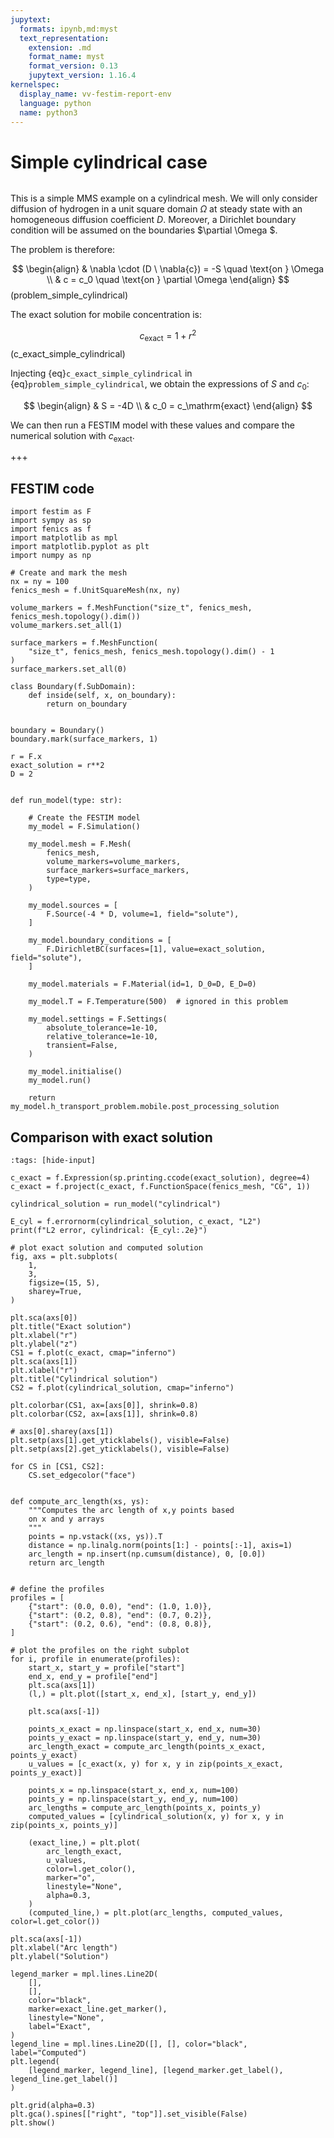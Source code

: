 ```yaml
---
jupytext:
  formats: ipynb,md:myst
  text_representation:
    extension: .md
    format_name: myst
    format_version: 0.13
    jupytext_version: 1.16.4
kernelspec:
  display_name: vv-festim-report-env
  language: python
  name: python3
---
```


# Simple cylindrical case

```{tags} 2D, MMS, steady state, cylindrical
```

This is a simple MMS example on a cylindrical mesh.
We will only consider diffusion of hydrogen in a unit square domain $\Omega$ at steady state with an homogeneous diffusion coefficient $D$.
Moreover, a Dirichlet boundary condition will be assumed on the boundaries $\partial \Omega $.

The problem is therefore:

$$
\begin{align}
    & \nabla \cdot (D \ \nabla{c}) = -S  \quad \text{on }  \Omega  \\
    & c = c_0 \quad \text{on }  \partial \Omega
\end{align}
$$(problem_simple_cylindrical)

The exact solution for mobile concentration is:

$$
\begin{equation}
    c_\mathrm{exact} = 1 + r^2
\end{equation}
$$(c_exact_simple_cylindrical)

Injecting {eq}`c_exact_simple_cylindrical` in {eq}`problem_simple_cylindrical`, we obtain the expressions of $S$ and $c_0$:

$$
\begin{align}
    & S = -4D \\
    & c_0 = c_\mathrm{exact}
\end{align}
$$

We can then run a FESTIM model with these values and compare the numerical solution with $c_\mathrm{exact}$.

+++

## FESTIM code

```{code-cell} ipython3
import festim as F
import sympy as sp
import fenics as f
import matplotlib as mpl
import matplotlib.pyplot as plt
import numpy as np

# Create and mark the mesh
nx = ny = 100
fenics_mesh = f.UnitSquareMesh(nx, ny)

volume_markers = f.MeshFunction("size_t", fenics_mesh, fenics_mesh.topology().dim())
volume_markers.set_all(1)

surface_markers = f.MeshFunction(
    "size_t", fenics_mesh, fenics_mesh.topology().dim() - 1
)
surface_markers.set_all(0)

class Boundary(f.SubDomain):
    def inside(self, x, on_boundary):
        return on_boundary


boundary = Boundary()
boundary.mark(surface_markers, 1)

r = F.x
exact_solution = r**2
D = 2


def run_model(type: str):

    # Create the FESTIM model
    my_model = F.Simulation()

    my_model.mesh = F.Mesh(
        fenics_mesh,
        volume_markers=volume_markers,
        surface_markers=surface_markers,
        type=type,
    )

    my_model.sources = [
        F.Source(-4 * D, volume=1, field="solute"),
    ]

    my_model.boundary_conditions = [
        F.DirichletBC(surfaces=[1], value=exact_solution, field="solute"),
    ]

    my_model.materials = F.Material(id=1, D_0=D, E_D=0)

    my_model.T = F.Temperature(500)  # ignored in this problem

    my_model.settings = F.Settings(
        absolute_tolerance=1e-10,
        relative_tolerance=1e-10,
        transient=False,
    )

    my_model.initialise()
    my_model.run()

    return my_model.h_transport_problem.mobile.post_processing_solution
```

## Comparison with exact solution

```{code-cell} ipython3
:tags: [hide-input]

c_exact = f.Expression(sp.printing.ccode(exact_solution), degree=4)
c_exact = f.project(c_exact, f.FunctionSpace(fenics_mesh, "CG", 1))

cylindrical_solution = run_model("cylindrical")

E_cyl = f.errornorm(cylindrical_solution, c_exact, "L2")
print(f"L2 error, cylindrical: {E_cyl:.2e}")

# plot exact solution and computed solution
fig, axs = plt.subplots(
    1,
    3,
    figsize=(15, 5),
    sharey=True,
)

plt.sca(axs[0])
plt.title("Exact solution")
plt.xlabel("r")
plt.ylabel("z")
CS1 = f.plot(c_exact, cmap="inferno")
plt.sca(axs[1])
plt.xlabel("r")
plt.title("Cylindrical solution")
CS2 = f.plot(cylindrical_solution, cmap="inferno")

plt.colorbar(CS1, ax=[axs[0]], shrink=0.8)
plt.colorbar(CS2, ax=[axs[1]], shrink=0.8)

# axs[0].sharey(axs[1])
plt.setp(axs[1].get_yticklabels(), visible=False)
plt.setp(axs[2].get_yticklabels(), visible=False)

for CS in [CS1, CS2]:
    CS.set_edgecolor("face")


def compute_arc_length(xs, ys):
    """Computes the arc length of x,y points based
    on x and y arrays
    """
    points = np.vstack((xs, ys)).T
    distance = np.linalg.norm(points[1:] - points[:-1], axis=1)
    arc_length = np.insert(np.cumsum(distance), 0, [0.0])
    return arc_length


# define the profiles
profiles = [
    {"start": (0.0, 0.0), "end": (1.0, 1.0)},
    {"start": (0.2, 0.8), "end": (0.7, 0.2)},
    {"start": (0.2, 0.6), "end": (0.8, 0.8)},
]

# plot the profiles on the right subplot
for i, profile in enumerate(profiles):
    start_x, start_y = profile["start"]
    end_x, end_y = profile["end"]
    plt.sca(axs[1])
    (l,) = plt.plot([start_x, end_x], [start_y, end_y])

    plt.sca(axs[-1])

    points_x_exact = np.linspace(start_x, end_x, num=30)
    points_y_exact = np.linspace(start_y, end_y, num=30)
    arc_length_exact = compute_arc_length(points_x_exact, points_y_exact)
    u_values = [c_exact(x, y) for x, y in zip(points_x_exact, points_y_exact)]

    points_x = np.linspace(start_x, end_x, num=100)
    points_y = np.linspace(start_y, end_y, num=100)
    arc_lengths = compute_arc_length(points_x, points_y)
    computed_values = [cylindrical_solution(x, y) for x, y in zip(points_x, points_y)]

    (exact_line,) = plt.plot(
        arc_length_exact,
        u_values,
        color=l.get_color(),
        marker="o",
        linestyle="None",
        alpha=0.3,
    )
    (computed_line,) = plt.plot(arc_lengths, computed_values, color=l.get_color())

plt.sca(axs[-1])
plt.xlabel("Arc length")
plt.ylabel("Solution")

legend_marker = mpl.lines.Line2D(
    [],
    [],
    color="black",
    marker=exact_line.get_marker(),
    linestyle="None",
    label="Exact",
)
legend_line = mpl.lines.Line2D([], [], color="black", label="Computed")
plt.legend(
    [legend_marker, legend_line], [legend_marker.get_label(), legend_line.get_label()]
)

plt.grid(alpha=0.3)
plt.gca().spines[["right", "top"]].set_visible(False)
plt.show()
```
